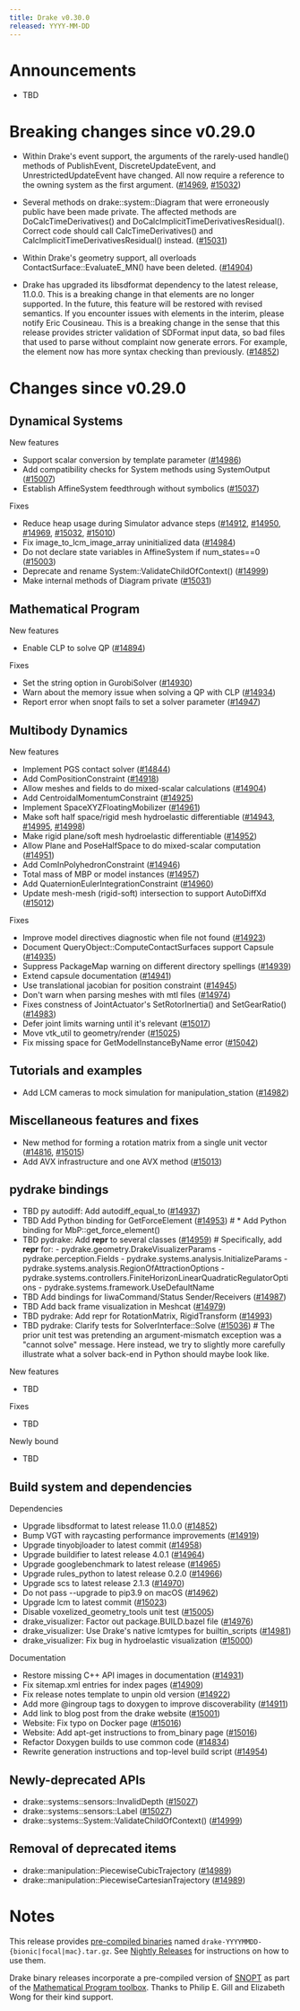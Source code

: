 ```yaml
---
title: Drake v0.30.0
released: YYYY-MM-DD
---
```


# Announcements

* TBD

# Breaking changes since v0.29.0

* Within Drake's event support, the arguments of the rarely-used handle()
  methods of PublishEvent, DiscreteUpdateEvent, and UnrestrictedUpdateEvent
  have changed. All now require a reference to the owning system as the first
  argument. ([#14969][_#14969], [#15032][_#15032])

* Several methods on drake::system::Diagram that were erroneously public have
  been made private. The affected methods are DoCalcTimeDerivatives() and
  DoCalcImplicitTimeDerivativesResidual(). Correct code should call
  CalcTimeDerivatives() and CalcImplicitTimeDerivativesResidual() instead.
  ([#15031][_#15031])

* Within Drake's geometry support, all overloads ContactSurface::EvaluateE_MN()
  have been deleted. ([#14904][_#14904])

* Drake has upgraded its libsdformat dependency to the latest release, 11.0.0.
  This is a breaking change in that <include> elements are no longer supported.
  In the future, this feature will be restored with revised semantics.  If you
  encounter issues with <include> elements in the interim, please notify Eric
  Cousineau. This is a breaking change in the sense that this release provides
  stricter validation of SDFormat input data, so bad files that used to parse
  without complaint now generate errors.  For example, the <pose> element now
  has more syntax checking than previously. ([#14852][_#14852])

# Changes since v0.29.0

## Dynamical Systems

<!-- <relnotes for systems go here> -->

New features

* Support scalar conversion by template parameter ([#14986][_#14986])
* Add compatibility checks for System methods using SystemOutput ([#15007][_#15007])
* Establish AffineSystem feedthrough without symbolics ([#15037][_#15037])

Fixes

* Reduce heap usage during Simulator advance steps ([#14912][_#14912], [#14950][_#14950], [#14969][_#14969], [#15032][_#15032], [#15010][_#15010])
* Fix image_to_lcm_image_array uninitialized data ([#14984][_#14984])
* Do not declare state variables in AffineSystem if num_states==0 ([#15003][_#15003])
* Deprecate and rename System::ValidateChildOfContext() ([#14999][_#14999])
* Make internal methods of Diagram private ([#15031][_#15031])

## Mathematical Program

<!-- <relnotes for solvers go here> -->


New features

* Enable CLP to solve QP ([#14894][_#14894])

Fixes

* Set the string option in GurobiSolver ([#14930][_#14930])
* Warn about the memory issue when solving a QP with CLP ([#14934][_#14934])
* Report error when snopt fails to set a solver parameter ([#14947][_#14947])

## Multibody Dynamics

<!-- <relnotes for geometry,multibody go here> -->

New features

* Implement PGS contact solver ([#14844][_#14844])
* Add ComPositionConstraint ([#14918][_#14918])
* Allow meshes and fields to do mixed-scalar calculations ([#14904][_#14904])
* Add CentroidalMomentumConstraint ([#14925][_#14925])
* Implement SpaceXYZFloatingMobilizer ([#14961][_#14961])
* Make soft half space/rigid mesh hydroelastic differentiable ([#14943][_#14943], [#14995][_#14995], [#14998][_#14998])
* Make rigid plane/soft mesh hydroelastic differentiable ([#14952][_#14952])
* Allow Plane and PoseHalfSpace to do mixed-scalar computation ([#14951][_#14951])
* Add ComInPolyhedronConstraint ([#14946][_#14946])
* Total mass of MBP or model instances ([#14957][_#14957])
* Add QuaternionEulerIntegrationConstraint ([#14960][_#14960])
* Update mesh-mesh (rigid-soft) intersection to support AutoDiffXd ([#15012][_#15012])

Fixes

* Improve model directives diagnostic when file not found ([#14923][_#14923])
* Document QueryObject::ComputeContactSurfaces support Capsule ([#14935][_#14935])
* Suppress PackageMap warning on different directory spellings ([#14939][_#14939])
* Extend capsule documentation ([#14941][_#14941])
* Use translational jacobian for position constraint ([#14945][_#14945])
* Don't warn when parsing meshes with mtl files ([#14974][_#14974])
* Fixes constness of JointActuator's SetRotorInertia() and SetGearRatio() ([#14983][_#14983])
* Defer joint limits warning until it's relevant ([#15017][_#15017])
* Move vtk_util to geometry/render ([#15025][_#15025])
* Fix missing space for GetModelInstanceByName error ([#15042][_#15042])

## Tutorials and examples

<!-- <relnotes for examples,tutorials go here> -->

* Add LCM cameras to mock simulation for manipulation_station ([#14982][_#14982])

## Miscellaneous features and fixes

<!-- <relnotes for common,math,lcm,lcmtypes,manipulation,perception go here> -->

* New method for forming a rotation matrix from a single unit vector ([#14816][_#14816], [#15015][_#15015])
* Add AVX infrastructure and one AVX method ([#15013][_#15013])

## pydrake bindings

<!-- <relnotes for bindings go here> -->

* TBD py autodiff: Add autodiff_equal_to ([#14937][_#14937])
* TBD Add Python binding for GetForceElement ([#14953][_#14953])  # * Add Python binding for MbP::get_force_element()
* TBD pydrake: Add __repr__ to several classes ([#14959][_#14959])  # Specifically, add __repr__ for: - pydrake.geometry.DrakeVisualizerParams - pydrake.perception.Fields - pydrake.systems.analysis.InitializeParams - pydrake.systems.analysis.RegionOfAttractionOptions - pydrake.systems.controllers.FiniteHorizonLinearQuadraticRegulatorOptions - pydrake.systems.framework.UseDefaultName
* TBD Add bindings for IiwaCommand/Status Sender/Receivers ([#14987][_#14987])
* TBD Add back frame visualization in Meshcat ([#14979][_#14979])
* TBD pydrake: Add repr for RotationMatrix, RigidTransform ([#14993][_#14993])
* TBD pydrake: Clarify tests for SolverInterface::Solve ([#15036][_#15036])  # The prior unit test was pretending an argument-mismatch exception was a "cannot solve" message.  Here instead, we try to slightly more carefully illustrate what a solver back-end in Python should maybe look like.

New features

* TBD

Fixes

* TBD

Newly bound

* TBD

## Build system and dependencies

<!-- <relnotes for cmake,doc,setup,third_party,tools go here> -->

Dependencies

* Upgrade libsdformat to latest release 11.0.0 ([#14852][_#14852])
* Bump VGT with raycasting performance improvements ([#14919][_#14919])
* Upgrade tinyobjloader to latest commit ([#14958][_#14958])
* Upgrade buildifier to latest release 4.0.1 ([#14964][_#14964])
* Upgrade googlebenchmark to latest release ([#14965][_#14965])
* Upgrade rules_python to latest release 0.2.0 ([#14966][_#14966])
* Upgrade scs to latest release 2.1.3 ([#14970][_#14970])
* Do not pass --upgrade to pip3.9 on macOS ([#14962][_#14962])
* Upgrade lcm to latest commit ([#15023][_#15023])
* Disable voxelized_geometry_tools unit test ([#15005][_#15005])
* drake_visualizer: Factor out package.BUILD.bazel file ([#14976][_#14976])
* drake_visualizer: Use Drake's native lcmtypes for builtin_scripts ([#14981][_#14981])
* drake_visualizer: Fix bug in hydroelastic visualization ([#15000][_#15000])

Documentation

* Restore missing C++ API images in documentation ([#14931][_#14931])
* Fix sitemap.xml entries for index pages ([#14909][_#14909])
* Fix release notes template to unpin old version ([#14922][_#14922])
* Add more @ingroup tags to doxygen to improve discoverability ([#14911][_#14911])
* Add link to blog post from the drake website ([#15001][_#15001])
* Website: Fix typo on Docker page ([#15016][_#15016])
* Website: Add apt-get instructions to from_binary page ([#15016][_#15016])
* Refactor Doxygen builds to use common code ([#14834][_#14834])
* Rewrite generation instructions and top-level build script ([#14954][_#14954])

## Newly-deprecated APIs

* drake::systems::sensors::InvalidDepth ([#15027][_#15027])
* drake::systems::sensors::Label ([#15027][_#15027])
* drake::systems::System::ValidateChildOfContext() ([#14999][_#14999])

## Removal of deprecated items

* drake::manipulation::PiecewiseCubicTrajectory ([#14989][_#14989])
* drake::manipulation::PiecewiseCartesianTrajectory ([#14989][_#14989])

# Notes

This release provides [pre-compiled binaries](https://github.com/RobotLocomotion/drake/releases/tag/v0.30.0) named
``drake-YYYYMMDD-{bionic|focal|mac}.tar.gz``. See [Nightly Releases](/from_binary.html#nightly-releases) for instructions on how to use them.

Drake binary releases incorporate a pre-compiled version of [SNOPT](https://ccom.ucsd.edu/~optimizers/solvers/snopt/) as part of the
[Mathematical Program toolbox](https://drake.mit.edu/doxygen_cxx/group__solvers.html). Thanks to
Philip E. Gill and Elizabeth Wong for their kind support.

<!-- <begin issue links> -->
[_#14816]: https://github.com/RobotLocomotion/drake/pull/14816
[_#14834]: https://github.com/RobotLocomotion/drake/pull/14834
[_#14844]: https://github.com/RobotLocomotion/drake/pull/14844
[_#14852]: https://github.com/RobotLocomotion/drake/pull/14852
[_#14881]: https://github.com/RobotLocomotion/drake/pull/14881
[_#14894]: https://github.com/RobotLocomotion/drake/pull/14894
[_#14904]: https://github.com/RobotLocomotion/drake/pull/14904
[_#14909]: https://github.com/RobotLocomotion/drake/pull/14909
[_#14911]: https://github.com/RobotLocomotion/drake/pull/14911
[_#14912]: https://github.com/RobotLocomotion/drake/pull/14912
[_#14918]: https://github.com/RobotLocomotion/drake/pull/14918
[_#14919]: https://github.com/RobotLocomotion/drake/pull/14919
[_#14921]: https://github.com/RobotLocomotion/drake/pull/14921
[_#14922]: https://github.com/RobotLocomotion/drake/pull/14922
[_#14923]: https://github.com/RobotLocomotion/drake/pull/14923
[_#14925]: https://github.com/RobotLocomotion/drake/pull/14925
[_#14929]: https://github.com/RobotLocomotion/drake/pull/14929
[_#14930]: https://github.com/RobotLocomotion/drake/pull/14930
[_#14931]: https://github.com/RobotLocomotion/drake/pull/14931
[_#14933]: https://github.com/RobotLocomotion/drake/pull/14933
[_#14934]: https://github.com/RobotLocomotion/drake/pull/14934
[_#14935]: https://github.com/RobotLocomotion/drake/pull/14935
[_#14937]: https://github.com/RobotLocomotion/drake/pull/14937
[_#14939]: https://github.com/RobotLocomotion/drake/pull/14939
[_#14941]: https://github.com/RobotLocomotion/drake/pull/14941
[_#14943]: https://github.com/RobotLocomotion/drake/pull/14943
[_#14945]: https://github.com/RobotLocomotion/drake/pull/14945
[_#14946]: https://github.com/RobotLocomotion/drake/pull/14946
[_#14947]: https://github.com/RobotLocomotion/drake/pull/14947
[_#14950]: https://github.com/RobotLocomotion/drake/pull/14950
[_#14951]: https://github.com/RobotLocomotion/drake/pull/14951
[_#14952]: https://github.com/RobotLocomotion/drake/pull/14952
[_#14953]: https://github.com/RobotLocomotion/drake/pull/14953
[_#14954]: https://github.com/RobotLocomotion/drake/pull/14954
[_#14955]: https://github.com/RobotLocomotion/drake/pull/14955
[_#14957]: https://github.com/RobotLocomotion/drake/pull/14957
[_#14958]: https://github.com/RobotLocomotion/drake/pull/14958
[_#14959]: https://github.com/RobotLocomotion/drake/pull/14959
[_#14960]: https://github.com/RobotLocomotion/drake/pull/14960
[_#14961]: https://github.com/RobotLocomotion/drake/pull/14961
[_#14962]: https://github.com/RobotLocomotion/drake/pull/14962
[_#14964]: https://github.com/RobotLocomotion/drake/pull/14964
[_#14965]: https://github.com/RobotLocomotion/drake/pull/14965
[_#14966]: https://github.com/RobotLocomotion/drake/pull/14966
[_#14969]: https://github.com/RobotLocomotion/drake/pull/14969
[_#14970]: https://github.com/RobotLocomotion/drake/pull/14970
[_#14974]: https://github.com/RobotLocomotion/drake/pull/14974
[_#14975]: https://github.com/RobotLocomotion/drake/pull/14975
[_#14976]: https://github.com/RobotLocomotion/drake/pull/14976
[_#14979]: https://github.com/RobotLocomotion/drake/pull/14979
[_#14981]: https://github.com/RobotLocomotion/drake/pull/14981
[_#14982]: https://github.com/RobotLocomotion/drake/pull/14982
[_#14983]: https://github.com/RobotLocomotion/drake/pull/14983
[_#14984]: https://github.com/RobotLocomotion/drake/pull/14984
[_#14986]: https://github.com/RobotLocomotion/drake/pull/14986
[_#14987]: https://github.com/RobotLocomotion/drake/pull/14987
[_#14989]: https://github.com/RobotLocomotion/drake/pull/14989
[_#14993]: https://github.com/RobotLocomotion/drake/pull/14993
[_#14994]: https://github.com/RobotLocomotion/drake/pull/14994
[_#14995]: https://github.com/RobotLocomotion/drake/pull/14995
[_#14998]: https://github.com/RobotLocomotion/drake/pull/14998
[_#14999]: https://github.com/RobotLocomotion/drake/pull/14999
[_#15000]: https://github.com/RobotLocomotion/drake/pull/15000
[_#15001]: https://github.com/RobotLocomotion/drake/pull/15001
[_#15003]: https://github.com/RobotLocomotion/drake/pull/15003
[_#15005]: https://github.com/RobotLocomotion/drake/pull/15005
[_#15007]: https://github.com/RobotLocomotion/drake/pull/15007
[_#15010]: https://github.com/RobotLocomotion/drake/pull/15010
[_#15011]: https://github.com/RobotLocomotion/drake/pull/15011
[_#15012]: https://github.com/RobotLocomotion/drake/pull/15012
[_#15013]: https://github.com/RobotLocomotion/drake/pull/15013
[_#15015]: https://github.com/RobotLocomotion/drake/pull/15015
[_#15016]: https://github.com/RobotLocomotion/drake/pull/15016
[_#15017]: https://github.com/RobotLocomotion/drake/pull/15017
[_#15023]: https://github.com/RobotLocomotion/drake/pull/15023
[_#15025]: https://github.com/RobotLocomotion/drake/pull/15025
[_#15027]: https://github.com/RobotLocomotion/drake/pull/15027
[_#15031]: https://github.com/RobotLocomotion/drake/pull/15031
[_#15032]: https://github.com/RobotLocomotion/drake/pull/15032
[_#15036]: https://github.com/RobotLocomotion/drake/pull/15036
[_#15037]: https://github.com/RobotLocomotion/drake/pull/15037
[_#15042]: https://github.com/RobotLocomotion/drake/pull/15042
<!-- <end issue links> -->

<!--
  Current oldest_commit a939b72dfd547f7f2cfb145f400408e4e1423e46 (exclusive).
  Current newest_commit 00885ee977054f1a44b46311f8c6f1784da032a6 (inclusive).
-->
